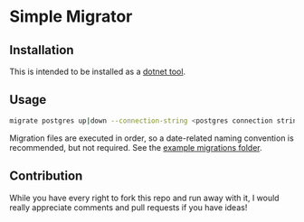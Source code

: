 # Simple Migrator

## Installation
This is intended to be installed as a [dotnet tool](https://docs.microsoft.com/en-us/dotnet/core/tools/dotnet-tool-install).

## Usage
``` bash
migrate postgres up|down --connection-string <postgres connection string> --folder <folder of migration files> [--to <migration name to stop at>]
```

Migration files are executed in order, so a date-related naming convention is recommended, but not required. See the [example migrations folder](example/).

## Contribution
While you have every right to fork this repo and run away with it, I would really appreciate comments and pull requests if you have ideas!